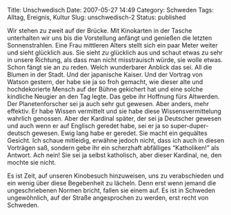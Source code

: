 Title: Unschwedisch
Date: 2007-05-27 14:49
Category: Schweden
Tags: Alltag, Ereignis, Kultur
Slug: unschwedisch-2
Status: published

Wir stehen zu zweit auf der Brücke. Mit Kinokarten in der Tasche
unterhalten wir uns bis die Vorstellung anfängt und genießen die letzten
Sonnenstrahlen. Eine Frau mittleren Alters stellt sich ein paar Meter
weiter und sieht glücklich aus. Sie sieht *zu* glücklich aus und schaut
etwas zu sehr in unsere Richtung, als dass man nicht misstrauisch würde,
sie wolle etwas. Schon fängt sie an zu reden. Welch wunderbarer Anblick
das sei. All die Blumen in der Stadt. Und der japanische Kaiser. Und der
Vortrag von Watson gestern, der habe sie ja so froh gemacht, wie dieser
alte und hochdekorierte Mensch auf der Bühne gekichert hat und eine
solche kindliche Neugier an den Tag legte. Das gebe ihr Hoffnung fürs
Altwerden. Der Planetenforscher sei ja auch sehr gut gewesen. Aber
anders, mehr effektiv. Er habe Wissen vermittelt und sie habe diese
Wissensvermittelung wahrlich genossen. Aber der Kardinal später, der sei
ja Deutscher gewesen und auch wenn er auf Englisch geredet habe, sei er
ja so super-duper-deutsch gewesen. Ewig lang habe er geredet. Sie macht
ein gequältes Gesicht. Ich schaue mitleidig, erwähne jedoch nicht, dass
ich auch in diesen Vorträgen saß, sondern gebe ihr ein scherzhaft
abfälliges “Katholiken!” als Antwort. Ach nein! Sie sei ja selbst
katholisch, aber dieser Kardinal, ne, den mochte sie nicht.

Es ist Zeit, auf unseren Kinobesuch hinzuweisen, uns zu verabschieden
und ein wenig über diese Begebenheit zu lächeln. Denn erst wenn jemand
die ungeschriebenen Normen bricht, fallen sie einem auf. Es ist in
Schweden ungewöhnlich, auf der Straße angesprochen zu werden, erst recht
von Schweden.

